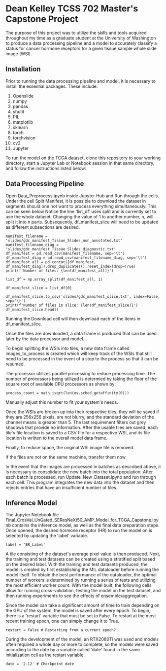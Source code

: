 # Dean Kelley TCSS 702 Master's Capstone Project
The purpose of this project was to utilize the skills and tools acquired throughout my time as a graduate student at the University of Washington to produce a data processing pipeline and a model to accurately classify a status for cancer hormone receptors for a given tissue sample whole slide image (WSI).

## Installation
Prior to running the data processing pipeline and model, it is necessary to install the essential packages. These include:
1. Openslide
2. numpy
3. pandas
4. shutil
5. PIL
6. matplotlib
7. sklearn
8. torch
9. torchvision
10. cv2
11. Jupyter

To run the model on the TCGA dataset, clone this repository to your working directory, start a Jupyter Lab or Notebook session in that same directory, and follow the instructions listed below:

## Data Processing Pipeline
Open Data_Preprocess.ipynb inside Jupyter Hub and Run through the cells. Under the cell Split Manifest, it is possible to download the dataset in segments should one not want to process everything simultaneously. This can be seen below Notice the line 'list_df' uses split and is currently set to use the whole dataset. Changing the value of 1 to another number, n, will split it into n parts. Subsequently, df_manifest_slice will need to be updated as different subsections are desired.

```
manifest_filename = 'slides/gdc_manifest_Tissue_Slides_non_annotated.txt'
manifest_filename_diag = 'slides/gdc_manifest_Tissue_Slides_diagnostic.txt'
df_manifest = pd.read_csv(manifest_filename, sep='\t')
df_manifest_diag = pd.read_csv(manifest_filename_diag, sep='\t')
df_manifest_all = pd.concat([df_manifest, df_manifest_diag]).drop_duplicates().reset_index(drop=True)
print(f'Number of files: {len(df_manifest_all)}')

list_df = np.array_split(df_manifest_all, 1)

df_manifest_slice = list_df[0]

df_manifest_slice.to_csv('slides/gdc_manifest_slice.txt', index=False, sep='\t')
print(f'Number of files in slice: {len(df_manifest_slice)}')
df_manifest_slice.head()
```

Running the Download cell will then download each of the items in df_manifest_slice.

Once the files are downloaded, a data frame is produced that can be used later by the data processor and model.

To begin splitting the WSIs into tiles, a new data frame called images_to_process is created which will keep track of the WSIs that still need to be processed in the event of a stop to the process so that it can be resumed.

The processor utilizes parallel processing to reduce processing time. The number of processors being utilized is determied by taking the floor of the square root of available CPU processors as shown by:
```
process_count = math.isqrt(len(os.sched_getaffinity(0)))
```
Manually adjust this number to fit your system's needs.

Once the WSIs are broken up into their respective tiles, they will be saved if they are 256x256 pixels, are not blurry, and the standard deviation of the channel means is greater than 5. The last requirement filters out grey shadows that provide no information. 
After the usable tiles are saved, each tile's file location is saved to a CSV file for a respective WSI, and its file location is written to the overall model data frame.

Finally, to reduce space, the original WSI image file is removed.

If the files are not on the same machine, transfer them now.

In the event that the images are processed in batches as described above, it is necessary to consolidate the new batch into the total population. After each batch is processed, run Update_New_Dataset.ipynb and run through each cell. This program integrates the new data into the dataset and then rejects entries that have an insufficient number of tiles.

## Inference Model
The Jupyter Notebook file Final_CrosVal_UnGated_SEResNeXt50_AMP_Model_for_TCGA_Capstone.ipynb contains the inference model, as well as the final data preparation steps. Once opened, the desired hormone receptor (HR) to run the model on is selected by updating the 'label' variable. 
```
label = 'ER_Label'
```
A tile consisting of the dataset's average pixel value is then produced. Next, the training and test datasets can be created using a stratified split based on the desired label. With the training and test datasets produced, the model is created by first establishing the MIL dataloader before running the model itself. To obtain the best performance of the dataloader, the optimal number of workers is determined by running a series of tests and utilizing the most efficient worker count. With the model built, the following cells allow for running cross-validation, testing the model on the test dataset, and then running experiments to see the effects of ensemble/aggregation.

Since the model can take a significant amount of time to train depending on the GPU of the system, the model is saved after every epoch. To begin, there is a 'restart' variable that must be set to False. To restart at the most recent training epoch, one can simply change it to True.
```
restart = False # Restarting from a current epoch?
```

During the development of the model, an RTX2080Ti was used and models often required a whole day or more to complete, so the models were saved according to the date by a variable called 'date' found in the same initialization cell as the restart variable.
```
date = '2-12' # Checkpoint date
```
